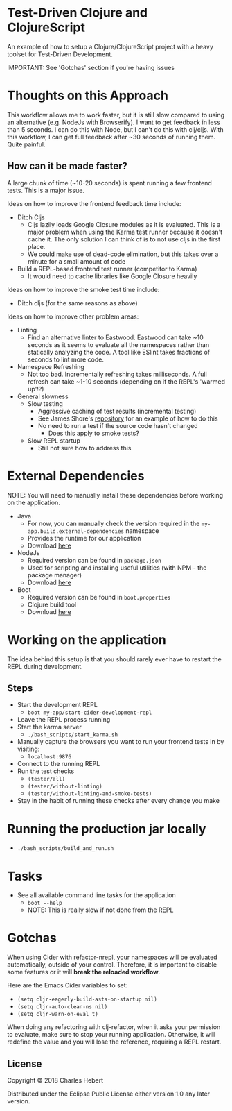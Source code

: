 # Test-Driven Clojure and ClojureScript
An example of how to setup a Clojure/ClojureScript project with a heavy toolset
for Test-Driven Development.

IMPORTANT: See 'Gotchas' section if you're having issues

# Thoughts on this Approach
This workflow allows me to work faster, but it is still slow compared to using
an alternative (e.g. NodeJs with Browserify). I want to get feedback in less
than 5 seconds. I can do this with Node, but I can't do this with clj/cljs. With
this workflow, I can get full feedback after ~30 seconds of running them. Quite
painful.

## How can it be made faster?
A large chunk of time (~10-20 seconds) is spent running a few frontend tests.
This is a major issue.

Ideas on how to improve the frontend feedback time include:

- Ditch Cljs
    - Cljs lazily loads Google Closure modules as it is evaluated. This is a
    major problem when using the Karma test runner because it doesn't cache it.
    The only solution I can think of is to not use cljs in the first place.
    - We could make use of dead-code elimination, but this takes over a
      minute for a small amount of code
- Build a REPL-based frontend test runner (competitor to Karma)
    - It would need to cache libraries like Google Closure heavily

Ideas on how to improve the smoke test time include:

- Ditch cljs (for the same reasons as above)

Ideas on how to improve other problem areas:

- Linting
    - Find an alternative linter to Eastwood. Eastwood can take ~10 seconds as
    it seems to evaluate all the namespaces rather than statically analyzing the
    code. A tool like ESlint takes fractions of seconds to lint more code.
- Namespace Refreshing
    - Not too bad. Incrementally refreshing takes milliseconds. A full refresh
      can take ~1-10 seconds (depending on if the REPL's 'warmed up'!?)
- General slowness
    -  Slow testing
        - Aggressive caching of test results (incremental testing)
        - See James Shore's
          [repository](https://github.com/jamesshore/lets_code_javascript) for
          an example of how to do this
        - No need to run a test if the source code hasn't changed
            - Does this apply to smoke tests?
    - Slow REPL startup
        - Still not sure how to address this

# External Dependencies
NOTE: You will need to manually install these dependencies before working on the
application.

- Java
    - For now, you can manually check the version required in the
    `my-app.build.external-dependencies` namespace
    - Provides the runtime for our application
    - Download [here](http://www.oracle.com/technetwork/java/javase/downloads/java-archive-javase8-2177648.html)
- NodeJs
    - Required version can be found in `package.json`
    - Used for scripting and installing useful utilities (with NPM - the package
    manager)
    - Download [here](https://nodejs.org/en/download/releases/)
- Boot
    - Required version can be found in `boot.properties`
    - Clojure build tool
    - Download [here](https://github.com/boot-clj/boot#install)

# Working on the application
The idea behind this setup is that you should rarely ever have to restart the
REPL during development.

## Steps
- Start the development REPL
    - `boot my-app/start-cider-development-repl`
- Leave the REPL process running
- Start the karma server
    - `./bash_scripts/start_karma.sh`
- Manually capture the browsers you want to run your frontend tests in by
visiting:
    - `localhost:9876`
- Connect to the running REPL
- Run the test checks
    - `(tester/all)`
    - `(tester/without-linting)`
    - `(tester/without-linting-and-smoke-tests)`
- Stay in the habit of running these checks after every change you make

# Running the production jar locally
- `./bash_scripts/build_and_run.sh`

# Tasks
- See all available command line tasks for the application
    - `boot --help`
    - NOTE: This is really slow if not done from the REPL

# Gotchas
When using Cider with refactor-nrepl, your namespaces will be evaluated
automatically, outside of your control. Therefore, it is important to disable
some features or it will **break the reloaded workflow**.

Here are the Emacs Cider variables to set:

- `(setq cljr-eagerly-build-asts-on-startup nil)`
- `(setq cljr-auto-clean-ns nil)`
- `(setq cljr-warn-on-eval t)`

When doing any refactoring with clj-refactor, when it asks your permission to
evaluate, make sure to stop your running application. Otherwise, it will
redefine the value and you will lose the reference, requiring a REPL restart.

## License

Copyright © 2018 Charles Hebert

Distributed under the Eclipse Public License either version 1.0 any later
version.
